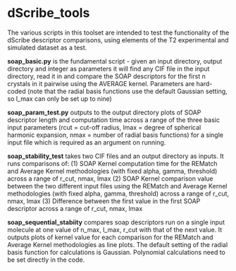 # dScribe_tools

The various scripts in this toolset are intended to test the functionality of the dScribe descriptor comparisons, using elements of the T2 experimental and simulated dataset as a test. 

**soap_basic.py** is the fundamental script - given an input directory, output directory and integer as parameters it will find any CIF file in the input directory, read it in and compare the SOAP descriptors for the first n crystals in it pairwise using the AVERAGE kernel. Parameters are hard-coded (note that the radial basis functions use the default Gaussian setting, so l_max can only be set up to nine)

**soap_param_test.py** outputs to the output directory plots of SOAP descriptor length and computation time across a range of the three basic input parameters (rcut = cut-off radius, lmax = degree of spherical harmonic expansion, nmax = number of radial basis functions) for a single input file which is required as an argument on running. 

**soap_stability_test** takes two CIF files and an output directory as inputs. It runs comparisons of:
(1) SOAP Kernel computation time for the REMatch and Average Kernel methodologies (with fixed alpha, gamma, threshold) across a range of r_cut, nmax, lmax
(2) SOAP Kernel comparison value between the two different input files using the REMatch and Average Kernel methodologies (with fixed alpha, gamma, threshold) across a range of r_cut, nmax, lmax
(3) Difference between the first value in the first SOAP descriptor across a range of r_cut, nmax, lmax

**soap_sequential_stabiity** compares soap descriptors run on a single input molecule at one value of n_max, l_max, r_cut with that of the next value. It outputs plots of kernel value for each comparison for the REMatch and Average Kernel methodologies as line plots. The default setting of the radial basis function for calculations is Gaussian. Polynomial calculations need to be set directly in the code.

